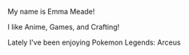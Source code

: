 My name is Emma Meade!

I like Anime, Games, and Crafting!

Lately I've been enjoying Pokemon Legends: Arceus